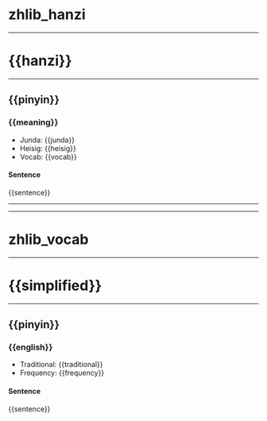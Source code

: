 # zhlib_hanzi

---

# {{hanzi}}

---
## {{pinyin}}

### {{meaning}}

- Junda: {{junda}}
- Heisig: {{heisig}}
- Vocab: {{vocab}}

#### Sentence
{{sentence}}

---
---

# zhlib_vocab

---

# {{simplified}}

---
## {{pinyin}}

### {{english}}

- Traditional: {{traditional}}
- Frequency: {{frequency}}

#### Sentence
{{sentence}}
